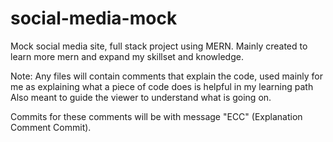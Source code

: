 # social-media-mock
Mock social media site, full stack project using MERN.
Mainly created to learn more mern and expand my skillset and knowledge.

Note: Any files will contain comments that explain the code, used mainly for me as explaining what a piece of code does is helpful in my
learning path
Also meant to guide the viewer to understand what is going on.

Commits for these comments will be with message "ECC" (Explanation Comment Commit).

